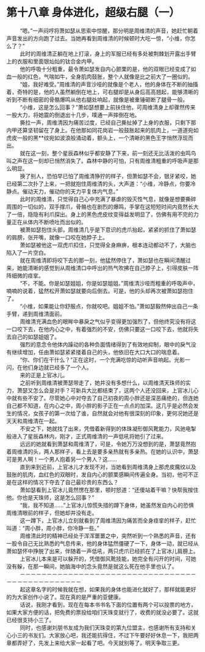 <h1>第十八章 身体进化，超级右腿（一）</h1>
<div id="content">&nbsp&nbsp&nbsp&nbsp&nbsp&nbsp&nbsp&nbsp
 “嗯。”一声闷哼将萧如瑟从思索中惊醒，那分明是周维清的声音，她赶忙朝着声音发出的方向跑了过去。当她再看到周维清的时候顿时大吃一惊，“小维，你怎么了？”
 <br/>&nbsp&nbsp&nbsp&nbsp&nbsp&nbsp&nbsp&nbsp
 此时的周维清正躺在地上打滚，身上的军服已经有多处被荆棘划开露出手臂上的衣服和里面银灿灿的钛合金内甲。
 <br/>&nbsp&nbsp&nbsp&nbsp&nbsp&nbsp&nbsp&nbsp
 他的呼吸十分粗重，最令萧如瑟发自内心颤栗的是，他的双眼已经变成了如血一般的红色，气喘如牛，全身肌肉鼓胀，整个人就像是比之前大了一圈似的。
 <br/>&nbsp&nbsp&nbsp&nbsp&nbsp&nbsp&nbsp&nbsp
 “姐，我好难受。”周维清的声音沙哑的就像是个老人，他的身体在不断的抽搐着，奇特的是，他的人虽然躺倒在地上，可右腿却是从身后高高翘起，能够清晰的听到不断有细密的骨骼爆鸣从他右腿处响起，就像是被重锤砸断了腿骨一般。
 <br/>&nbsp&nbsp&nbsp&nbsp&nbsp&nbsp&nbsp&nbsp
 “小维，这是怎么回事？”萧如瑟想要上前扶住他，可周维清身上却骤然传来一股大力，将她震的倒退出十几步，噗通一声摔倒在地。
 <br/>&nbsp&nbsp&nbsp&nbsp&nbsp&nbsp&nbsp&nbsp
 撕拉一声，周维清因为痛苦过度，已经自己撕扯掉了上身的衣服，只剩下那内甲还算坚韧留在了身上。在他那如同花岗岩一般鼓胀起来的肌肉上，一道道宛如虎皮一般的黑**纹宛如波浪般涌动着，额头上，一个清晰的黑色王字悄然浮现而出。
 <br/>&nbsp&nbsp&nbsp&nbsp&nbsp&nbsp&nbsp&nbsp
 就在这一刻，整个星辰森林似乎都安静了下来，前一刻还无比活泼的虫鸣鸟叫之声在这一刻却已悄然消失了。森林中静的可怕，只有周维清粗重的呼吸声是那么明显。
 <br/>&nbsp&nbsp&nbsp&nbsp&nbsp&nbsp&nbsp&nbsp
 换了别人，恐怕早已怕了周维清狰狞的样子，但萧如瑟不会，银牙紧咬，她已经第二次扑了上来，一把就抱住周维清的头，大声道：“小维，冷静点，你要冷静点。催动天力，催动你的天力平复体内气息。”
 <br/>&nbsp&nbsp&nbsp&nbsp&nbsp&nbsp&nbsp&nbsp
 此时的周维清，只觉得自己心中充满了暴虐的毁灭性气息，就像是想要撕碎周围的一切似的，双手撑爪，骨骼也在剧烈的爆鸣，手掌在这短短时间内竟然长大了一倍，隐隐有利爪探出。身上的黑色虎皮纹变得益发明显了，仿佛有用不完的力量正在从体内不断喷吐而出似的。
 <br/>&nbsp&nbsp&nbsp&nbsp&nbsp&nbsp&nbsp&nbsp
 被萧如瑟抱住头部，周维清几乎是下意识的虎爪抬起，紧紧的抓住了萧如瑟的肩膀，张开嘴，就像一口咬在她脖子上。
 <br/>&nbsp&nbsp&nbsp&nbsp&nbsp&nbsp&nbsp&nbsp
 萧如瑟被他这一双虎爪扣住，只觉得全身麻痹，根本连动都动不了，大脑也陷入了一片空白。
 <br/>&nbsp&nbsp&nbsp&nbsp&nbsp&nbsp&nbsp&nbsp
 就在周维清即将咬下去的那一刻，他猛然停住了，萧如瑟也在瞬间清醒过来，她能清晰的感觉到从周维清口中呼出的热气吹拂在自己脖子上，引得皮肤一阵阵细微的痉挛。
 <br/>&nbsp&nbsp&nbsp&nbsp&nbsp&nbsp&nbsp&nbsp
 “不，不能。你是如瑟姐姐，你是如瑟姐姐。”周维清沙哑而粗重的呼吸声中，喃喃的说着，猛然松开萧如瑟就要向后倒去。可是，他的头却再次被萧如瑟抱住了。
 <br/>&nbsp&nbsp&nbsp&nbsp&nbsp&nbsp&nbsp&nbsp
 “小维，如果能让你舒服点，你就咬吧。姐姐不怕。”萧如瑟毅然伸出自己一条手臂，递到周维清面前。
 <br/>&nbsp&nbsp&nbsp&nbsp&nbsp&nbsp&nbsp&nbsp
 周维清充满血色的眼眸中暴戾之气似乎变得更加强烈了，但他终究没有将这一口咬下去，在他内心之中，有着强烈的不安，仿佛只要这一口咬下去，他就将失去自己的如瑟姐姐了。
 <br/>&nbsp&nbsp&nbsp&nbsp&nbsp&nbsp&nbsp&nbsp
 强烈的意念令他体内躁动的各种负面情绪得到了有效地抑制，眼中的戾气没有继续增加，任由萧如瑟紧紧搂着自己的头，他依旧在大口大口的喘息着。
 <br/>&nbsp&nbsp&nbsp&nbsp&nbsp&nbsp&nbsp&nbsp
 “你、你们在干什么？”正在这时，一个充满吃惊的动听声音响起。光影一闪，在他们身边就已经多了一个人。
 <br/>&nbsp&nbsp&nbsp&nbsp&nbsp&nbsp&nbsp&nbsp
 来的正是上官冰儿。
 <br/>&nbsp&nbsp&nbsp&nbsp&nbsp&nbsp&nbsp&nbsp
 之前听到周维清被萧瑟带走了，她并没有多想什么，以周维清天珠师的实力，萧瑟又怎么会是对手？可新兵大比都结束了，这两个人还没回来，上官冰儿心中就有些不安了。尽管她心中对夺去了自己初夜的周小胖还是深恶痛绝的，但连她自己都不知道，在内心之中，周小胖的影子正在一点点的加深。这几乎是必然会发生的情况，女孩子的第一次给了谁，自然就会对他有很深刻的印象，更何况她还是天天和周维清在一起。
 <br/>&nbsp&nbsp&nbsp&nbsp&nbsp&nbsp&nbsp&nbsp
 不安之下，她就找了出来，凭借着新得到的体珠凝形御风靴能力，风驰电掣般进入了星辰森林内，刚才，正式周维清的一声低吼将她引了过来。
 <br/>&nbsp&nbsp&nbsp&nbsp&nbsp&nbsp&nbsp&nbsp
 远远的她就看到萧瑟和周维清了，可是，令她万万没想到的是，萧瑟竟然抱着周维清的头，两人那样子，看上去是要多亲热就有多亲热。在她的认识中，萧瑟可是男人啊！一个男人抱着另一个男人？这……
 <br/>&nbsp&nbsp&nbsp&nbsp&nbsp&nbsp&nbsp&nbsp
 直到来到近前，上官冰儿才发现不对，当她看到周维清身上那虎皮魔纹以及鼓胀的肌肉，血红色的双眼时，发自内心的颤栗感瞬间传遍全身。当初，他可不正是在这样的情况下夺去了自己最珍贵的东西么？
 <br/>&nbsp&nbsp&nbsp&nbsp&nbsp&nbsp&nbsp&nbsp
 萧如瑟看到上官冰儿竟然愣在那里，顿时怒道：“还傻站着干嘛？快帮我按住他。你也是天珠师，这是怎么回事？”
 <br/>&nbsp&nbsp&nbsp&nbsp&nbsp&nbsp&nbsp&nbsp
 “我，我不知道……”上官冰儿惊慌失措的蹲下身体，她虽然发自内心的恐惧周维清眼前的样子，但她却并没有走。
 <br/>&nbsp&nbsp&nbsp&nbsp&nbsp&nbsp&nbsp&nbsp
 这一蹲下，上官冰儿立刻就看到了周维清因为痛苦而全身痉挛的样子，赶忙叫道：“周小胖，周小胖，你冷静一些。”
 <br/>&nbsp&nbsp&nbsp&nbsp&nbsp&nbsp&nbsp&nbsp
 周维清此时的精神已经处于浑浑噩噩之中，突然听到一个熟悉的声音，还有一股令自己无比熟悉的气息传来，他的身体猛然僵硬了一下，身体一动，就已经从萧如瑟怀中挣脱了出来，伴随着一声低吼，两只虎爪已经抓在了上官冰儿肩膀上。
 <br/>&nbsp&nbsp&nbsp&nbsp&nbsp&nbsp&nbsp&nbsp
 上官冰儿本来是可以躲开的，凭借御风靴技能，她完全有闪开的时间，可她没有躲，在那一瞬间，她脑海中的念头竟然是就这么死在他手里也认了。
 <br/>&nbsp&nbsp&nbsp&nbsp&nbsp&nbsp&nbsp&nbsp
 －－－－－－－－－－－－－－－－－－－－－－－－－－－－－－－－－－－－－－－－－－－－－－－
 <br/>&nbsp&nbsp&nbsp&nbsp&nbsp&nbsp&nbsp&nbsp
 起这章名字的时候我就在想，如果我的身体也能进化就好了，那样就能更好的为大家创作小说了。现在真的是严重的亚健康。
 <br/>&nbsp&nbsp&nbsp&nbsp&nbsp&nbsp&nbsp&nbsp
 话说，我刚才看到，现在在每本书书名下面的位置有两个可以投票的地方，如果大家方便的话，把免费的票投给咱们天珠变就行了，收费的就没必要了。这就已经很支持小三了。
 <br/>&nbsp&nbsp&nbsp&nbsp&nbsp&nbsp&nbsp&nbsp
 同时，也感谢刘朋书友成为我们天珠变的第九位盟主，也感谢所有支持和关心小三的书友们。大家放心吧，我还能抗得住，不过下午要好好休息一下，我把两章都弄好了，先发上来给大家一起看了吧。今天就别等了。明天争取三更。
 <br/>&nbsp&nbsp&nbsp&nbsp&nbsp&nbsp&nbsp&nbsp
</div>
